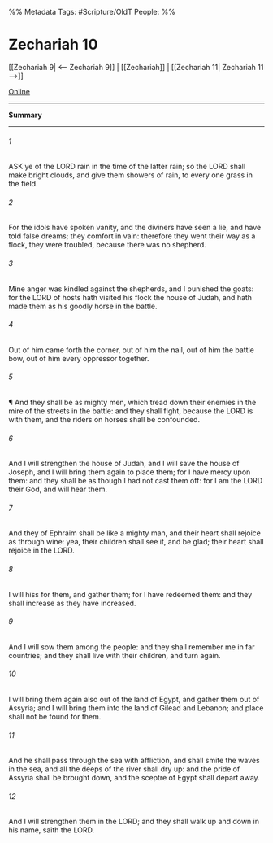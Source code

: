 

%% Metadata
Tags: #Scripture/OldT
People: 
%%
# Zechariah 10
[[Zechariah 9| <-- Zechariah 9]] | [[Zechariah]] | [[Zechariah 11| Zechariah 11 -->]]

[Online](https://churchofjesuschrist.org/study/scriptures/ot/zech/10?lang=eng)

---
__Summary__



---

###### 1
ASK ye of the LORD rain in the time of the latter rain; so the LORD shall make bright clouds, and give them showers of rain, to every one grass in the field.
###### 2
For the idols have spoken vanity, and the diviners have seen a lie, and have told false dreams; they comfort in vain: therefore they went their way as a flock, they were troubled, because there was no shepherd.
###### 3
Mine anger was kindled against the shepherds, and I punished the goats: for the LORD of hosts hath visited his flock the house of Judah, and hath made them as his goodly horse in the battle.
###### 4
Out of him came forth the corner, out of him the nail, out of him the battle bow, out of him every oppressor together.
###### 5
¶ And they shall be as mighty men, which tread down their enemies in the mire of the streets in the battle: and they shall fight, because the LORD is with them, and the riders on horses shall be confounded.
###### 6
And I will strengthen the house of Judah, and I will save the house of Joseph, and I will bring them again to place them; for I have mercy upon them: and they shall be as though I had not cast them off: for I am the LORD their God, and will hear them.
###### 7
And they of Ephraim shall be like a mighty man, and their heart shall rejoice as through wine: yea, their children shall see it, and be glad; their heart shall rejoice in the LORD.
###### 8
I will hiss for them, and gather them; for I have redeemed them: and they shall increase as they have increased.
###### 9
And I will sow them among the people: and they shall remember me in far countries; and they shall live with their children, and turn again.
###### 10
I will bring them again also out of the land of Egypt, and gather them out of Assyria; and I will bring them into the land of Gilead and Lebanon; and place shall not be found for them.
###### 11
And he shall pass through the sea with affliction, and shall smite the waves in the sea, and all the deeps of the river shall dry up: and the pride of Assyria shall be brought down, and the sceptre of Egypt shall depart away.
###### 12
And I will strengthen them in the LORD; and they shall walk up and down in his name, saith the LORD.



